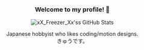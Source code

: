 <div align="center">
  
### Welcome to my profile! 👋
  
![xX_Freezer_Xx'ss GitHub Stats](https://github-readme-stats.vercel.app/api?username=xxXFreezerXxx&show_icons=true&bg_color=0,33A1FD,FDCA40&title_color=fff&text_color=fff&icon_color=E5E7E9&hide_border=true)
  
Japanese hobbyist who likes coding/motion designs.  
きゅうです。
<!---
xxXFreezerXxx/xxXFreezerXxx is a ✨ special ✨ repository because its `README.md` (this file) appears on your GitHub profile.
You can click the Preview link to take a look at your changes.
--->

</div>
